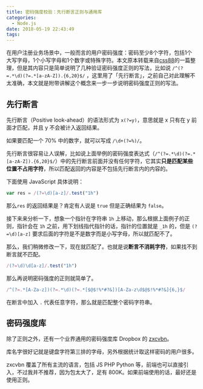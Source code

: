 ```yaml
---
title: 密码强度校验：先行断言正则与通用库
categories:
  - Node.js
date: 2018-05-19 22:43:49
tags:
---
```


在用户注册业务场景中，一般而言的用户密码强度：密码至少8个字符，包括1个大写字母，1个小写字母和1个数字或特殊字符。本文原本转载来自[css88](http://www.css88.com/archives/8100)的一篇整理，但是其内容只是简单说明了几种验证密码强度正则的写法，比如说 `/^(?=.*\d)(?=.*[a-zA-Z]).{6,20}$/` ，这里用了「先行断言」，之前自己对此理解不太准确，本文就是附带讲解这个概念来一步一步说明密码强度正则的写法。

## 先行断言

先行断言（Positive look-ahead）的语法形式为 `x(?=y)`，意思就是 x 只有在 y 前面才匹配，并且 y 不会被计入返回结果。

如果要匹配一个 70% 中的数字，就可以写成 `/\d+(?=%)/`。

先行断言很容易让人误解，比如说上面举例的密码强度表达式（`/^(?=.*\d)(?=.*[a-zA-Z]).{6,20}$/`）中的先行断言前面并没有任何字符，它其实**只是匹配某些位置不占用字符**，所以匹配返回的内容是不包括先行断言内的内容的。

下面使用 JavaScript 具体说明：

```js
var res = /(?=\d)[a-z]/.test("1h")
```

那么`res` 的返回结果是？肯定有人说是 `true` 但是正确结果为 `false`。

接下来来分析一下，想象一个指针在字符串 `1h` 上移动，那么根据上面例子的正则，指针会在 `1h` 之前，用下划线指代指针的话，指针的位置就是 `_1h` 的，但是 `(?=\d)[a-z]` 要求后面的字符是不是数字而是小写字母，所以就匹配不了。

那么，我们稍微修改一下，现在就匹配了。也就是说**断言不消耗字符**，如果找不到断言就不匹配。

```js
/(?=\d)\d[a-z]/.test("1h")
```

那么再说明密码强度的正则就简单了。

```js
/^(?=.*[A-Za-z])(?=.*\d)(?=.*[$@$!%*#?&])[A-Za-z\d$@$!%*#?&]{6,}$/
```

在断言中加入 `.` 代表任意字符，那么就是匹配整个密码字符串。

## 密码强度库

除了正则之外，还有一个业界通用的密码强度库 Dropbox 的 [zxcvbn](https://github.com/dropbox/zxcvbn)。

库名字很好记就是键盘字符第三排的字母，另外根据统计取这样密码的用户很多。

zxcvbn 覆盖了所有主流的语言，包括 JS PHP Python 等，前端也可以直接引入，不过我并不推荐，因为包太大了，足有 800K。如果前端使用的话，最好还是使用正则。